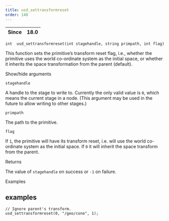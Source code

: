 ```yaml
---
title: usd_settransformreset
order: 140
---
```

| Since | 18.0 |
| --- | --- |

`int  usd_settransformreset(int stagehandle, string primpath, int flag)`

This function sets the primitive’s transform reset flag, i.e., whether the primitive uses the world co-ordinate system as the initial space, or whether it inherits the space transformation from the parent (default).

Show/hide arguments

`stagehandle`

A handle to the stage to write to. Currently the only valid value is `0`, which means the current stage in a node. (This argument may be used in the future to allow writing to other stages.)

`primpath`

The path to the primitive.

`flag`

If `1`, the primitive will have its transform reset, i.e. will use the world co-ordinate system as the initial space. If `0` it will inherit the space transform from the parent.

Returns

The value of `stagehandle` on success or `-1` on failure.

Examples

## examples

```vex
// Ignore parent's transform.
usd_settransformreset(0, "/geo/cone", 1);

```
